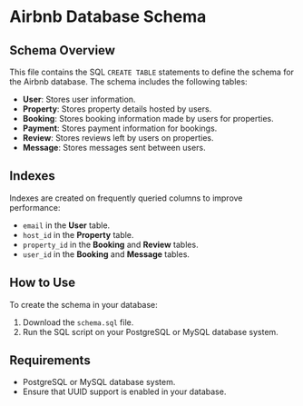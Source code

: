 # Airbnb Database Schema

## Schema Overview

This file contains the SQL `CREATE TABLE` statements to define the schema for the Airbnb database. The schema includes the following tables:
- **User**: Stores user information.
- **Property**: Stores property details hosted by users.
- **Booking**: Stores booking information made by users for properties.
- **Payment**: Stores payment information for bookings.
- **Review**: Stores reviews left by users on properties.
- **Message**: Stores messages sent between users.

## Indexes

Indexes are created on frequently queried columns to improve performance:
- `email` in the **User** table.
- `host_id` in the **Property** table.
- `property_id` in the **Booking** and **Review** tables.
- `user_id` in the **Booking** and **Message** tables.

## How to Use

To create the schema in your database:
1. Download the `schema.sql` file.
2. Run the SQL script on your PostgreSQL or MySQL database system.

## Requirements

- PostgreSQL or MySQL database system.
- Ensure that UUID support is enabled in your database.
